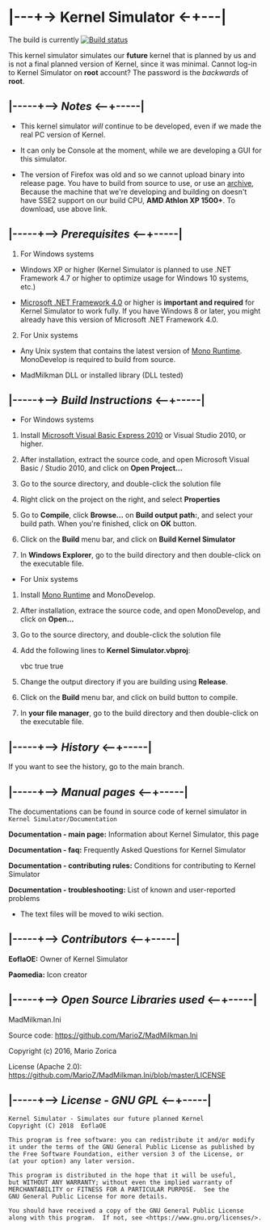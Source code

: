 # |---+-> Kernel Simulator <-+---|

The build is currently [![Build status](https://ci.appveyor.com/api/projects/status/9anm0jc0x9raoy8x/branch/master?svg=true)](https://ci.appveyor.com/project/EoflaOE/kernel-simulator/branch/master)

This kernel simulator simulates our **future** kernel that is planned by us and is not a final planned version of Kernel, since it was minimal. Cannot log-in to Kernel Simulator on **root** account? The password is the _backwards_ of **root**.

## |-----+--> _Notes_ <--+-----|

- This kernel simulator _will_ continue to be developed, even if we made the real PC version of Kernel.

- It can only be Console at the moment, while we are developing a GUI for this simulator.

- The version of Firefox was old and so we cannot upload binary into release page. You have to build from source to use, or use an [archive](https://github.com/EoflaOE/Kernel-Simulator/tree/archive/bin/WindowsAndLinux), Because the machine that we're developing and building on doesn't have SSE2 support on our build CPU, **AMD Athlon XP 1500+**. To download, use above link.

## |-----+--> _Prerequisites_ <--+-----|

1. For Windows systems

- Windows XP or higher (Kernel Simulator is planned to use .NET Framework 4.7 or higher to optimize usage for Windows 10 systems, etc.)

- [Microsoft .NET Framework 4.0](https://download.microsoft.com/download/1/B/E/1BE39E79-7E39-46A3-96FF-047F95396215/dotNetFx40_Full_setup.exe) or higher is **important and required** for Kernel Simulator to work fully. If you have Windows 8 or later, you might already have this version of Microsoft .NET Framework 4.0.

2. For Unix systems

- Any Unix system that contains the latest version of [Mono Runtime](http://www.mono-project.com/docs/about-mono/languages/visualbasic/). MonoDevelop is required to build from source.

- MadMilkman DLL or installed library (DLL tested)

## |-----+--> _Build Instructions_ <--+-----|

- For Windows systems

1. Install [Microsoft Visual Basic Express 2010](https://visual-basic-express.soft32.com/old-version/386190/2010.express/) or Visual Studio 2010, or higher.

2. After installation, extract the source code, and open Microsoft Visual Basic / Studio 2010, and click on **Open Project...**

3. Go to the source directory, and double-click the solution file

4. Right click on the project on the right, and select **Properties**

5. Go to **Compile**, click **Browse...** on **Build output path:**, and select your build path. When you're finished, click on **OK** button.

6. Click on the **Build** menu bar, and click on **Build Kernel Simulator**

7. In **Windows Explorer**, go to the build directory and then double-click on the executable file. 

- For Unix systems

1. Install [Mono Runtime](http://www.mono-project.com/docs/about-mono/languages/visualbasic/) and MonoDevelop.

2. After installation, extrace the source code, and open MonoDevelop, and click on **Open...**

3. Go to the source directory, and double-click the solution file

4. Add the following lines to **Kernel Simulator.vbproj**:

	<VbcToolExe>vbc</VbcToolExe>
	<AutoGenerateBindingRedirects>true</AutoGenerateBindingRedirects>
	<GenerateBindingRedirectsOutputType>true</GenerateBindingRedirectsOutputType>
	
5. Change the output directory if you are building using **Release**.

6. Click on the **Build** menu bar, and click on build button to compile.

7. In **your file manager**, go to the build directory and then double-click on the executable file.

## |-----+--> _History_ <--+-----|

If you want to see the history, go to the main branch.

## |-----+--> _Manual pages_ <--+-----|

The documentations can be found in source code of kernel simulator in `Kernel Simulator/Documentation`

**Documentation - main page:** Information about Kernel Simulator, this page

**Documentation - faq:** Frequently Asked Questions for Kernel Simulator

**Documentation - contributing rules:** Conditions for contributing to Kernel Simulator

**Documentation - troubleshooting:** List of known and user-reported problems

* The text files will be moved to wiki section.

## |-----+--> _Contributors_ <--+-----|

**EoflaOE:** Owner of Kernel Simulator

**Paomedia:** Icon creator

## |-----+--> _Open Source Libraries used_ <--+-----|

MadMilkman.Ini

Source code: https://github.com/MarioZ/MadMilkman.Ini

Copyright (c) 2016, Mario Zorica

License (Apache 2.0): https://github.com/MarioZ/MadMilkman.Ini/blob/master/LICENSE

## |-----+--> _License - GNU GPL_ <--+-----|

    Kernel Simulator - Simulates our future planned Kernel
    Copyright (C) 2018  EoflaOE

    This program is free software: you can redistribute it and/or modify
    it under the terms of the GNU General Public License as published by
    the Free Software Foundation, either version 3 of the License, or
    (at your option) any later version.

    This program is distributed in the hope that it will be useful,
    but WITHOUT ANY WARRANTY; without even the implied warranty of
    MERCHANTABILITY or FITNESS FOR A PARTICULAR PURPOSE.  See the
    GNU General Public License for more details.

    You should have received a copy of the GNU General Public License
    along with this program.  If not, see <https://www.gnu.org/licenses/>.


